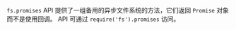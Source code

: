 
`fs.promises` API 提供了一组备用的异步文件系统的方法，它们返回 `Promise` 对象而不是使用回调。 
API 可通过 `require('fs').promises` 访问。

